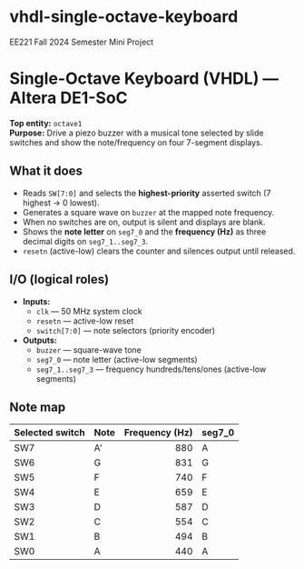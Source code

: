# vhdl-single-octave-keyboard
EE221 Fall 2024 Semester Mini Project

# Single-Octave Keyboard (VHDL) — Altera DE1-SoC

**Top entity:** `octave1`  
**Purpose:** Drive a piezo buzzer with a musical tone selected by slide switches and show the note/frequency on four 7-segment displays.

## What it does
- Reads `SW[7:0]` and selects the **highest-priority** asserted switch (7 highest → 0 lowest).
- Generates a square wave on `buzzer` at the mapped note frequency.
- When no switches are on, output is silent and displays are blank.
- Shows the **note letter** on `seg7_0` and the **frequency (Hz)** as three decimal digits on `seg7_1..seg7_3`.
- `resetn` (active-low) clears the counter and silences output until released.

## I/O (logical roles)
- **Inputs:**  
  - `clk` — 50 MHz system clock  
  - `resetn` — active-low reset  
  - `switch[7:0]` — note selectors (priority encoder)
- **Outputs:**  
  - `buzzer` — square-wave tone  
  - `seg7_0` — note letter (active-low segments)  
  - `seg7_1..seg7_3` — frequency hundreds/tens/ones (active-low segments)

## Note map
| Selected switch | Note | Frequency (Hz) | seg7_0 |
|---|---|---:|---|
| SW7 | A' | 880 | A |
| SW6 | G  | 831 | G |
| SW5 | F  | 740 | F |
| SW4 | E  | 659 | E |
| SW3 | D  | 587 | D |
| SW2 | C  | 554 | C |
| SW1 | B  | 494 | B |
| SW0 | A  | 440 | A |

